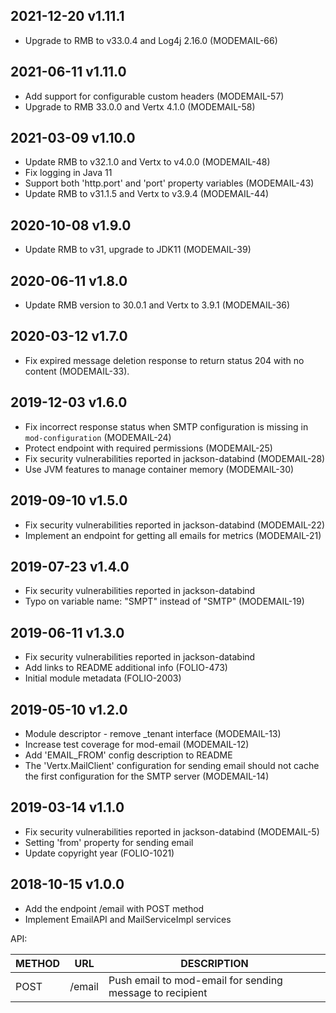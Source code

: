 ## 2021-12-20 v1.11.1
 * Upgrade to RMB to v33.0.4 and Log4j 2.16.0 (MODEMAIL-66)

## 2021-06-11 v1.11.0
 * Add support for configurable custom headers (MODEMAIL-57)
 * Upgrade to RMB 33.0.0 and Vertx 4.1.0 (MODEMAIL-58)

## 2021-03-09 v1.10.0
 * Update RMB to v32.1.0 and Vertx to v4.0.0 (MODEMAIL-48)
 * Fix logging in Java 11
 * Support both 'http.port' and 'port' property variables (MODEMAIL-43)
 * Update RMB to v31.1.5 and Vertx to v3.9.4 (MODEMAIL-44)

## 2020-10-08 v1.9.0
 * Update RMB to v31, upgrade to JDK11 (MODEMAIL-39)

## 2020-06-11 v1.8.0
 * Update RMB version to 30.0.1 and Vertx to 3.9.1 (MODEMAIL-36)

## 2020-03-12 v1.7.0
 * Fix expired message deletion response to return status 204 with no content (MODEMAIL-33).

## 2019-12-03 v1.6.0
 * Fix incorrect response status when SMTP configuration is missing in `mod-configuration` (MODEMAIL-24)
 * Protect endpoint with required permissions (MODEMAIL-25)
 * Fix security vulnerabilities reported in jackson-databind (MODEMAIL-28)
 * Use JVM features to manage container memory (MODEMAIL-30)

## 2019-09-10 v1.5.0
 * Fix security vulnerabilities reported in jackson-databind (MODEMAIL-22)
 * Implement an endpoint for getting all emails for metrics (MODEMAIL-21)

## 2019-07-23 v1.4.0
 * Fix security vulnerabilities reported in jackson-databind
 * Typo on variable name: "SMPT" instead of "SMTP" (MODEMAIL-19)

## 2019-06-11 v1.3.0
 * Fix security vulnerabilities reported in jackson-databind
 * Add links to README additional info (FOLIO-473)
 * Initial module metadata (FOLIO-2003)

## 2019-05-10 v1.2.0
 * Module descriptor - remove _tenant interface (MODEMAIL-13)
 * Increase test coverage for mod-email (MODEMAIL-12)
 * Add 'EMAIL_FROM' config description to README
 * The 'Vertx.MailClient' configuration for sending email should not cache the first configuration for the SMTP server (MODEMAIL-14)
 
## 2019-03-14 v1.1.0
 * Fix security vulnerabilities reported in jackson-databind (MODEMAIL-5)
 * Setting 'from' property for sending email
 * Update copyright year (FOLIO-1021)

## 2018-10-15 v1.0.0
 * Add the endpoint /email with POST method
 * Implement EmailAPI and MailServiceImpl services

 API:

 | METHOD |  URL                          | DESCRIPTION                                                       |
 |--------|-------------------------------|-------------------------------------------------------------------|
 | POST   | /email                        | Push email to mod-email for sending message to recipient          |

